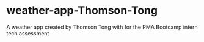 # weather-app-Thomson-Tong
A weather app created by Thomson Tong with for the PMA Bootcamp intern tech assessment